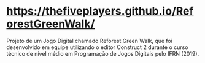 # https://thefiveplayers.github.io/ReforestGreenWalk/
Projeto de um Jogo Digital chamado Reforest Green Walk, que foi desenvolvido em equipe utilizando o editor Construct 2 durante o curso técnico de nível médio em Programação de Jogos Digitais pelo IFRN (2019).
